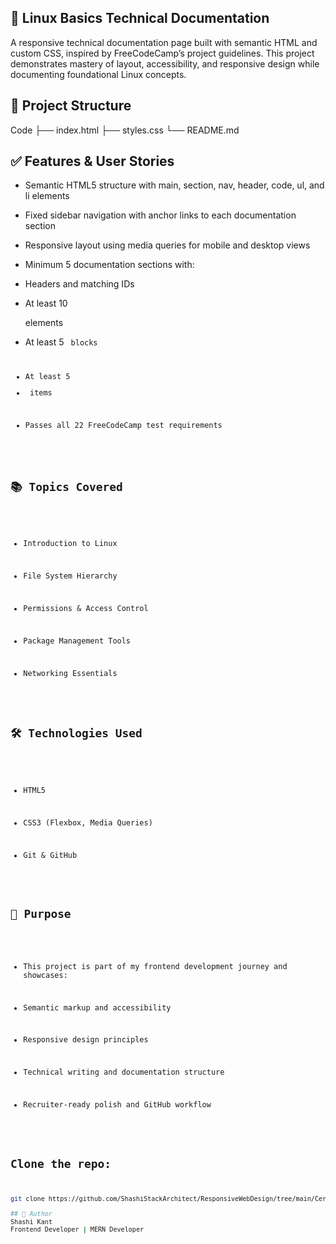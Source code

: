 ## 📘 Linux Basics Technical Documentation
A responsive technical documentation page built with semantic HTML and custom CSS, inspired by FreeCodeCamp’s project guidelines. This project demonstrates mastery of layout, accessibility, and responsive design while documenting foundational Linux concepts.

## 📂 Project Structure
Code
├── index.html
├── styles.css
└── README.md

## ✅ Features & User Stories
- Semantic HTML5 structure with main, section, nav, header, code, ul, and li elements

- Fixed sidebar navigation with anchor links to each documentation section

- Responsive layout using media queries for mobile and desktop views

- Minimum 5 documentation sections with:

- Headers and matching IDs

- At least 10 <p> elements

- At least 5 <code> blocks

- At least 5 <li> items

- Passes all 22 FreeCodeCamp test requirements

## 📚 Topics Covered
- Introduction to Linux

- File System Hierarchy

- Permissions & Access Control

- Package Management Tools

- Networking Essentials

## 🛠️ Technologies Used
- HTML5

- CSS3 (Flexbox, Media Queries)

- Git & GitHub

## 🎯 Purpose
- This project is part of my frontend development journey and showcases:

- Semantic markup and accessibility

- Responsive design principles

- Technical writing and documentation structure

- Recruiter-ready polish and GitHub workflow

## Clone the repo:
```bash
git clone https://github.com/ShashiStackArchitect/ResponsiveWebDesign/tree/main/CertificationProjects/TechnicalDocumentationPage

## 🧠 Author
Shashi Kant
Frontend Developer | MERN Developer